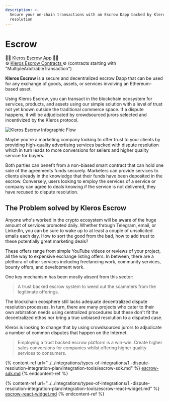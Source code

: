 ```yaml
---
description: >-
  Secure your on-chain transactions with an Escrow Dapp backed by Kleros dispute
  resolution
---
```


# Escrow

🤝🏼 [Kleros Escrow App](https://escrow.kleros.io) 🤝🏼\
⚙️ [Kleros Escrow Contracts ](https://github.com/kleros/escrow-contracts/tree/master/contracts/0.7.x)⚙️ (contracts starting with "MultipleArbitrableTransaction")

**Kleros Escrow** is a secure and decentralized escrow Dapp that can be used for any exchange of goods, assets, or services involving an Ethereum-based asset.

Using Kleros Escrow, you can transact in the blockchain ecosystem for services, products, and assets using our simple solution with a level of trust not yet known outside the traditional commerce space. If a dispute happens, it will be adjudicated by crowdsourced jurors selected and incentivized by the Kleros protocol.

![Kleros Escrow Infographic Flow](https://blog.kleros.io/content/images/2019/04/infographic-escrownew.jpg)

Maybe you're a marketing company looking to offer trust to your clients by providing high-quality advertising services backed with dispute resolution which in turn leads to more conversions for sellers and higher quality service for buyers.

Both parties can benefit from a non-biased smart contract that can hold one side of the agreements funds securely. Marketers can provide services to clients already in the knowledge that their funds have been deposited in the escrow. Conversely, users looking to employ the services of a service or company can agree to deals knowing if the service is not delivered, they have recused to dispute resolution.

## The Problem solved by Kleros Escrow

Anyone who's worked in the crypto ecosystem will be aware of the huge amount of services promoted daily. Whether through Telegram, email, or LinkedIn, you can be sure to wake up to at least a couple of unsolicited emails each day. How to sort the good from the bad, how to add trust to these potentially great marketing deals?

These offers range from simple YouTube videos or reviews of your project, all the way to expensive exchange listing offers. In between, there are a plethora of other services including freelancing work, community services, bounty offers, and development work.

One key mechanism has been mostly absent from this sector:

> A trust backed escrow system to weed out the scammers from the legitimate offerings.

The blockchain ecosphere still lacks adequate decentralized dispute resolution processes. In turn, there are many projects who cater to their own arbitration needs using centralized procedures but these don't fit the decentralized ethos nor bring a true unbiased resolution to a disputed case.

Kleros is looking to change that by using crowdsourced jurors to adjudicate a number of common disputes that happen on the Internet.

> Employing a trust backed escrow platform is a win-win. Create higher sales conversions for companies whilst offering higher quality services to consumers.

{% content-ref url="../../integrations/types-of-integrations/1.-dispute-resolution-integration-plan/integration-tools/escrow-sdk.md" %}
[escrow-sdk.md](../../integrations/types-of-integrations/1.-dispute-resolution-integration-plan/integration-tools/escrow-sdk.md)
{% endcontent-ref %}

{% content-ref url="../../integrations/types-of-integrations/1.-dispute-resolution-integration-plan/integration-tools/escrow-react-widget.md" %}
[escrow-react-widget.md](../../integrations/types-of-integrations/1.-dispute-resolution-integration-plan/integration-tools/escrow-react-widget.md)
{% endcontent-ref %}
